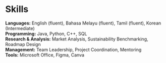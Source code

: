 # Skills

**Languages:** English (fluent), Bahasa Melayu (fluent), Tamil (fluent), Korean (Intermediate)  
**Programming:** Java, Python, C++, SQL  
**Research & Analysis:** Market Analysis, Sustainability Benchmarking, Roadmap Design  
**Management:** Team Leadership, Project Coordination, Mentoring  
**Tools:** Microsoft Office, Figma, Canva
